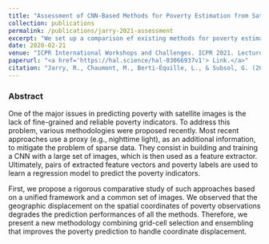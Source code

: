```yaml
---
title: "Assessment of CNN-Based Methods for Poverty Estimation from Satellite Images"
collection: publications
permalink: /publications/jarry-2021-assessment
excerpt: "We set up a comparison ef existing methods for poverty estimation, and compare them in Malawi."
date: 2020-02-21
venue: "ICPR International Workshops and Challenges. ICPR 2021. Lecture Notes in Computer Science vol 12667"
paperurl: "<a href='https://hal.science/hal-03066937v1'> Link.</a>"
citation: "Jarry, R., Chaumont, M., Berti-Équille, L., & Subsol, G. (2021). Assessment of CNN-based methods for poverty estimation from satellite images. In <i>Pattern Recognition. ICPR International Workshops and Challenges: Virtual Event, January 10-15, 2021, Proceedings, Part VII</i> (pp. 550-565). Springer International Publishing."
---
```


### Abstract

One of the major issues in predicting poverty with satellite images is the lack of fine-grained and reliable poverty indicators. To address this problem, various methodologies were proposed recently. Most recent approaches use a proxy (e.g., nighttime light), as an additional information, to mitigate the problem of sparse data. They consist in building and training a CNN with a large set of images, which is then used as a feature extractor. Ultimately, pairs of extracted feature vectors and poverty labels are used to learn a regression model to predict the poverty indicators.

First, we propose a rigorous comparative study of such approaches based on a unified framework and a common set of images. We observed that the geographic displacement on the spatial coordinates of poverty observations degrades the prediction performances of all the methods. Therefore, we present a new methodology combining grid-cell selection and ensembling that improves the poverty prediction to handle coordinate displacement.

